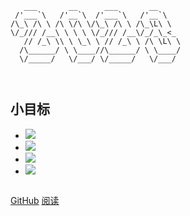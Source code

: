 ```text
   ___       __      ___       __     
 /'___`\   /'__`\  /'___`\   /'__`\   
/\_\ /\ \ /\ \/\ \/\_\ /\ \ /\_\L\ \  
\/_/// /__\ \ \ \ \/_/// /__\/_/_\_<_ 
   // /_\ \\ \ \_\ \ // /_\ \ /\ \L\ \
  /\______/ \ \____//\______/ \ \____/
  \/_____/   \/___/ \/_____/   \/___/ 
                                      
                                      
```

## 小目标

* ![](https://img.shields.io/badge/1-终身持续学习-4385f4)
* ![](https://img.shields.io/badge/2-健康的好身体-e94336)
* ![](https://img.shields.io/badge/3-通过架构考试-fbbc06)
* ![](https://img.shields.io/badge/4-努力增加收入-34a853)

<embed type="image/png" src="https://source.unsplash.com/random/900x500?" width="258" >


[GitHub](https://github.com/e9ab98e991ab/architecture/)
[阅读](README.md)
